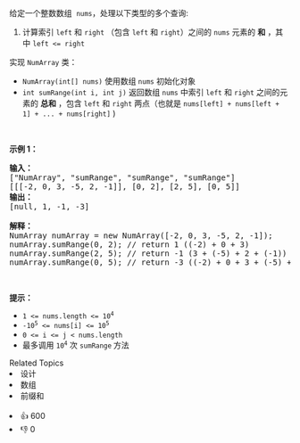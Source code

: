 <p>给定一个整数数组 &nbsp;<code>nums</code>，处理以下类型的多个查询:</p>

<ol> 
 <li>计算索引&nbsp;<code>left</code>&nbsp;和&nbsp;<code>right</code>&nbsp;（包含 <code>left</code> 和 <code>right</code>）之间的 <code>nums</code> 元素的 <strong>和</strong> ，其中&nbsp;<code>left &lt;= right</code></li> 
</ol>

<p>实现 <code>NumArray</code> 类：</p>

<ul> 
 <li><code>NumArray(int[] nums)</code> 使用数组 <code>nums</code> 初始化对象</li> 
 <li><code>int sumRange(int i, int j)</code> 返回数组 <code>nums</code>&nbsp;中索引&nbsp;<code>left</code>&nbsp;和&nbsp;<code>right</code>&nbsp;之间的元素的 <strong>总和</strong> ，包含&nbsp;<code>left</code>&nbsp;和&nbsp;<code>right</code>&nbsp;两点（也就是&nbsp;<code>nums[left] + nums[left + 1] + ... + nums[right]</code>&nbsp;)</li> 
</ul>

<p>&nbsp;</p>

<p><strong>示例 1：</strong></p>

<pre>
<strong>输入：</strong>
["NumArray", "sumRange", "sumRange", "sumRange"]
[[[-2, 0, 3, -5, 2, -1]], [0, 2], [2, 5], [0, 5]]
<strong>输出：
</strong>[null, 1, -1, -3]

<strong>解释：</strong>
NumArray numArray = new NumArray([-2, 0, 3, -5, 2, -1]);
numArray.sumRange(0, 2); // return 1 ((-2) + 0 + 3)
numArray.sumRange(2, 5); // return -1 (3 + (-5) + 2 + (-1)) 
numArray.sumRange(0, 5); // return -3 ((-2) + 0 + 3 + (-5) + 2 + (-1))
</pre>

<p>&nbsp;</p>

<p><strong>提示：</strong></p>

<ul> 
 <li><code>1 &lt;= nums.length &lt;= 10<sup>4</sup></code></li> 
 <li><code>-10<sup>5</sup>&nbsp;&lt;= nums[i] &lt;=&nbsp;10<sup>5</sup></code></li> 
 <li><code>0 &lt;= i &lt;= j &lt; nums.length</code></li> 
 <li>最多调用 <code>10<sup>4</sup></code> 次 <code>sumRange</code><strong> </strong>方法</li> 
</ul>

<div><div>Related Topics</div><div><li>设计</li><li>数组</li><li>前缀和</li></div></div><br><div><li>👍 600</li><li>👎 0</li></div>